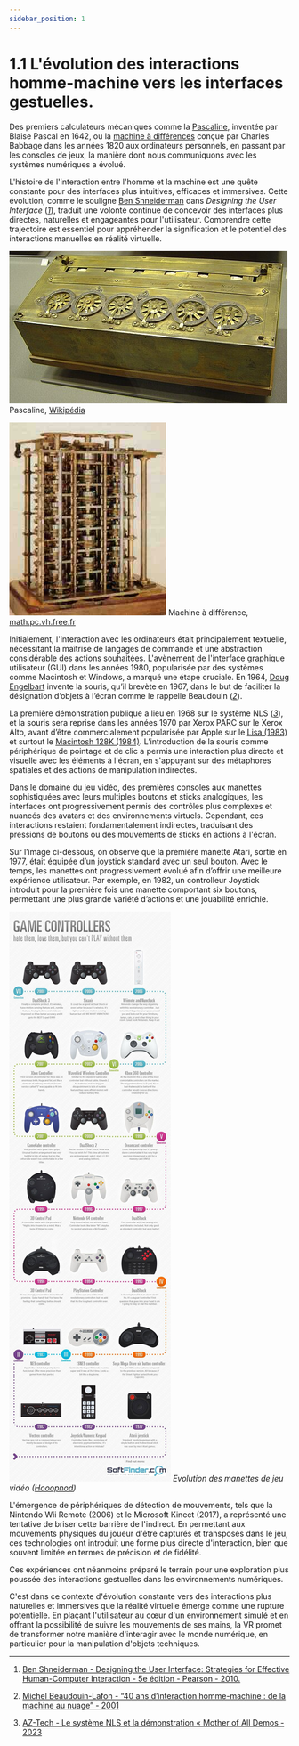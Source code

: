 ```yaml
---
sidebar_position: 1
---
```


# 1.1 L'évolution des interactions homme-machine vers les interfaces gestuelles.

Des premiers calculateurs mécaniques comme la [Pascaline](https://aconit.inria.fr/omeka/exhibits/show/histoire-machines/prehistoire/pascaline.html), inventée par Blaise Pascal en 1642, ou la [machine à différences](http://math.pc.vh.free.fr/divers/machines/babbage.htm) conçue par Charles Babbage dans les années 1820 aux ordinateurs personnels, en passant par les consoles de jeux, la manière dont nous communiquons avec les systèmes numériques a évolué.

L'histoire de l'interaction entre l'homme et la machine est une quête constante pour des interfaces plus intuitives, efficaces et immersives.
Cette évolution, comme le souligne [Ben Shneiderman](https://itif.org/person/ben-shneiderman/) dans _Designing the User Interface_ (_[1](http://seu1.org/files/level5/IT201/Book%20-%20Ben%20Shneiderman-Designing%20the%20User%20Interface-4th%20Edition.pdf)_), traduit une volonté continue de concevoir des interfaces plus directes, naturelles et engageantes pour l'utilisateur. Comprendre cette trajectoire est essentiel pour appréhender la signification et le potentiel des interactions manuelles en réalité virtuelle.

![Pascaline, premier calculateur mécanique crééer par Blaise Pascal en 1642](./pascaline.jpg) Pascaline, [Wikipédia](https://fr.wikipedia.org/wiki/Pascaline)

![Machine à différence, Charles Babbage 1820 ](./machinediff.png) Machine à différence, [math.pc.vh.free.fr](http://math.pc.vh.free.fr/divers/machines/babbage.htm)

Initialement, l'interaction avec les ordinateurs était principalement textuelle, nécessitant la maîtrise de langages de commande et une abstraction considérable des actions souhaitées. L'avènement de l'interface graphique utilisateur (GUI) dans les années 1980, popularisée par des systèmes comme Macintosh et Windows, a marqué une étape cruciale.
En 1964, [Doug Engelbart](https://interstices.info/douglas-engelbart-inventeur-et-visionnaire/) invente la souris, qu’il brevète en 1967, dans le but de faciliter la désignation d’objets à l’écran comme le rappelle Beaudouin (_[2](https://www.lri.fr/~mbl/ASTI2001/40ansIHM-papier.pdf)_).

La première démonstration publique a lieu en 1968 sur le système NLS (_[3](https://captaintech.fr/douglas-engelbart-revolution-informatique/)_), et la souris sera reprise dans les années 1970 par Xerox PARC sur le Xerox Alto, avant d’être commercialement popularisée par Apple sur le [Lisa (1983)](https://www.aventure-apple.com/lisa/) et surtout le [Macintosh 128K (1984)](https://edu-html.ac-versailles.fr/lyc-rabelais-meudon/CarolineMarionMachines/MacIntosh.html).
L’introduction de la souris comme périphérique de pointage et de clic a permis une interaction plus directe et visuelle avec les éléments à l'écran, en s'appuyant sur des métaphores spatiales et des actions de manipulation indirectes.

Dans le domaine du jeu vidéo, des premières consoles aux manettes sophistiquées avec leurs multiples boutons et sticks analogiques, les interfaces ont progressivement permis des contrôles plus complexes et nuancés des avatars et des environnements virtuels. Cependant, ces interactions restaient fondamentalement indirectes, traduisant des pressions de boutons ou des mouvements de sticks en actions à l'écran.

Sur l’image ci-dessous, on observe que la première manette Atari, sortie en 1977, était équipée d’un joystick standard avec un seul bouton. Avec le temps, les manettes ont progressivement évolué afin d’offrir une meilleure expérience utilisateur. Par exemple, en 1982, un controlleur Joystick introduit pour la première fois une manette comportant six boutons, permettant une plus grande variété d’actions et une jouabilité enrichie.

![Evolution des manettes de jeu vidéo](./controlleur.jpg) _Evolution des manettes de jeu vidéo ([Hooopnod](https://hoopnod.com/evolution-manette-gamepad-jeux-video-histoire/))_

L'émergence de périphériques de détection de mouvements, tels que la Nintendo Wii Remote (2006) et le Microsoft Kinect (2017), a représenté une tentative de briser cette barrière de l'indirect. En permettant aux mouvements physiques du joueur d'être capturés et transposés dans le jeu, ces technologies ont introduit une forme plus directe d'interaction, bien que souvent limitée en termes de précision et de fidélité.

Ces expériences ont néanmoins préparé le terrain pour une exploration plus poussée des interactions gestuelles dans les environnements numériques.

C'est dans ce contexte d'évolution constante vers des interactions plus naturelles et immersives que la réalité virtuelle émerge comme une rupture potentielle. En plaçant l'utilisateur au cœur d'un environnement simulé et en offrant la possibilité de suivre les mouvements de ses mains, la VR promet de transformer notre manière d'interagir avec le monde numérique, en particulier pour la manipulation d'objets techniques.

---

1. [Ben Shneiderman - Designing the User Interface: Strategies for Effective Human-Computer Interaction - 5e édition - Pearson - 2010.](http://seu1.org/files/level5/IT201/Book%20-%20Ben%20Shneiderman-Designing%20the%20User%20Interface-4th%20Edition.pdf)

2. [Michel Beaudouin-Lafon - “40 ans d’interaction homme-machine : de la machine au nuage” - 2001](https://www.lri.fr/~mbl/ASTI2001/40ansIHM-papier.pdf)

3. [AZ-Tech - Le système NLS et la démonstration « Mother of All Demos - 2023](https://captaintech.fr/douglas-engelbart-revolution-informatique/)
